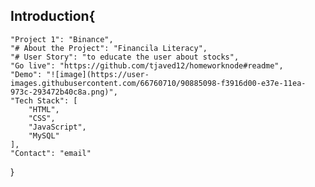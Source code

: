 ## Introduction{
	"Project 1": "Binance",
	"# About the Project": "Financila Literacy",
	"# User Story": "to educate the user about stocks",
	"Go live": "https://github.com/tjaved12/homeworknode#readme",
	"Demo": "![image](https://user-images.githubusercontent.com/66760710/90885098-f3916d00-e37e-11ea-973c-293472b40c8a.png)",
	"Tech Stack": [
		"HTML",
		"CSS",
		"JavaScript",
		"MySQL"
	],
	"Contact": "email"
}